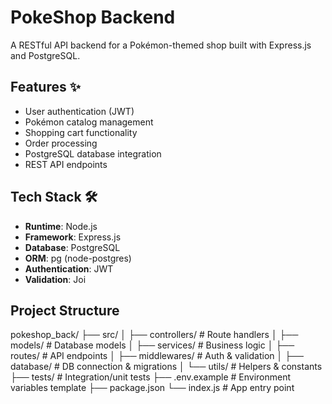 # PokeShop Backend 

A RESTful API backend for a Pokémon-themed shop built with Express.js and PostgreSQL.

## Features ✨

- User authentication (JWT)
- Pokémon catalog management
- Shopping cart functionality
- Order processing
- PostgreSQL database integration
- REST API endpoints

## Tech Stack 🛠️

- **Runtime**: Node.js
- **Framework**: Express.js
- **Database**: PostgreSQL
- **ORM**: pg (node-postgres)
- **Authentication**: JWT
- **Validation**: Joi

## Project Structure 
pokeshop_back/
├── src/
│ ├── controllers/ # Route handlers
│ ├── models/ # Database models
│ ├── services/ # Business logic
│ ├── routes/ # API endpoints
│ ├── middlewares/ # Auth & validation
│ ├── database/ # DB connection & migrations
│ └── utils/ # Helpers & constants
├── tests/ # Integration/unit tests
├── .env.example # Environment variables template
├── package.json
└── index.js # App entry point
